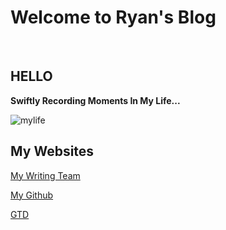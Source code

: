 # Welcome to Ryan's Blog


<br/>


## HELLO
**Swiftly Recording Moments In  My  Life...**




![mylife](http://120.27.114.115:8088/myblog/blog_cover.JPG)


## My Websites

[My Writing Team](http://janetym.com:1125)

[My Github](http://github.com/dryan1995)

[GTD](http://108.61.206.91:5678/tasks/pending)
